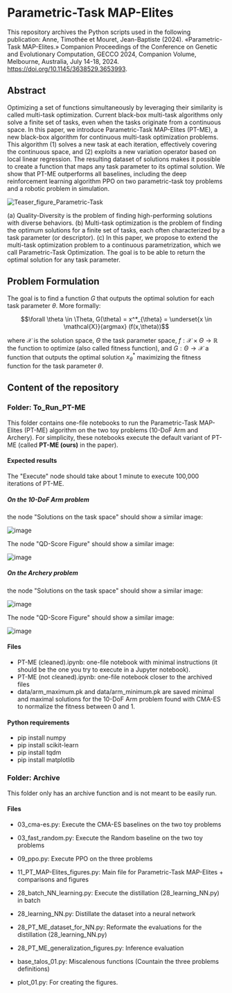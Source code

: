 # Parametric-Task MAP-Elites 

This repository archives the Python scripts used in the following publication:
Anne, Timothée et Mouret, Jean-Baptiste (2024). «Parametric-Task MAP-Elites.» Companion Proceedings of the Conference on Genetic and Evolutionary Computation, GECCO 2024, Companion Volume, Melbourne, Australia, July 14-18, 2024. https://doi.org/10.1145/3638529.3653993.

## Abstract
Optimizing a set of functions simultaneously by leveraging their similarity is called multi-task optimization. Current black-box multi-task algorithms only solve a finite set of tasks, even when the tasks originate from a continuous space. In this paper, we introduce Parametric-Task MAP-Elites (PT-ME), a new black-box algorithm for continuous multi-task optimization problems. This algorithm (1) solves a new task at each iteration, effectively covering the continuous space, and (2) exploits a new variation operator based on local linear regression. The resulting dataset of solutions makes it possible to create a function that maps any task parameter to its optimal solution. We show that PT-ME outperforms all baselines, including the deep reinforcement learning algorithm PPO on two parametric-task toy problems and a robotic problem in simulation. 

![Teaser_figure_Parametric-Task](https://github.com/hucebot/Parametric-Task_MAP-Elites/assets/72027302/d2ebbc74-05da-487f-8d76-05fab2056c0d)

(a) Quality-Diversity is the problem of finding high-performing solutions with diverse behaviors. (b) Multi-task optimization is the problem of finding the optimum solutions for a finite set of tasks, each often characterized by a task parameter (or descriptor). (c) In this paper, we propose to extend the multi-task optimization problem to a continuous parametrization, which we call Parametric-Task Optimization. The goal is to be able to return the optimal solution for any task parameter.

## Problem Formulation
The goal is to find a function $G$ that outputs the optimal solution for each task parameter $\theta$. More formally:
```math
\forall \theta \in \Theta, G(\theta) = x^*_{\theta} = \underset{x \in \mathcal{X}}{argmax}  (f(x,\theta))
```   
where $\mathcal{X}$ is the solution space, $\Theta$ the task parameter space, $f: \mathcal{X}\times\Theta \rightarrow \mathbb{R}$ the function to optimize (also called fitness function), and $G: \Theta \rightarrow \mathcal{X}$ a function that outputs the optimal solution $x^*_{\theta}$ maximizing the fitness function for the task parameter $\theta$. 

## Content of the repository

### Folder: To_Run_PT-ME

This folder contains one-file notebooks to run the Parametric-Task MAP-Elites (PT-ME) algorithm on the two toy problems (10-DoF Arm and Archery).
For simplicity, these notebooks execute the default variant of PT-ME (called **PT-ME (ours)** in the paper).

#### Expected results

The "Execute" node should take about 1 minute to execute 100,000 iterations of PT-ME.

##### On the 10-DoF Arm problem
the node "Solutions on the task space" should show a similar image:

![image](https://github.com/hucebot/Parametric-Task_MAP-Elites/assets/72027302/ca81af3b-f399-4638-bf16-23fa585f4774)

The node "QD-Score Figure" should show a similar image:

![image](https://github.com/hucebot/Parametric-Task_MAP-Elites/assets/72027302/63aa17ee-4046-4291-bb2b-da2f8cf8b0ce)

##### On the Archery problem
the node "Solutions on the task space" should show a similar image:

![image](https://github.com/hucebot/Parametric-Task_MAP-Elites/assets/72027302/f9d4162a-398b-41a2-a1fd-b0014f2bce81)

The node "QD-Score Figure" should show a similar image:

![image](https://github.com/hucebot/Parametric-Task_MAP-Elites/assets/72027302/a4a79559-0729-4922-a143-382f10ceb372)


#### Files
 - PT-ME (cleaned).ipynb: one-file notebook with minimal instructions (it should be the one you try to execute in a Jupyter notebook). 
 - PT-ME (not cleaned).ipynb: one-file notebook closer to the archived files
 - data/arm_maximum.pk and data/arm_minimum.pk are saved minimal and maximal solutions for the 10-DoF Arm problem found with CMA-ES to normalize the fitness between 0 and 1.

#### Python requirements

 - pip install numpy
 - pip install scikit-learn
 - pip install tqdm
 - pip install matplotlib

### Folder: Archive

This folder only has an archive function and is not meant to be easily run.

#### Files

 - 03_cma-es.py: Execute the CMA-ES baselines on the two toy problems

 - 03_fast_random.py: Execute the Random baseline on the two toy problems

 - 09_ppo.py: Execute PPO on the three problems

 - 11_PT_MAP-Elites_figures.py: Main file for Parametric-Task MAP-Elites + comparisons and figures

 - 28_batch_NN_learning.py: Execute the distillation (28_learning_NN.py) in batch

 - 28_learning_NN.py: Distillate the dataset into a neural network

 - 28_PT_ME_dataset_for_NN.py: Reformate the evaluations for the distillation (28_learning_NN.py)

 - 28_PT_ME_generalization_figures.py: Inference evaluation

 - base_talos_01.py: Miscalenous functions (Countain the three problems definitions)

 - plot_01.py: For creating the figures.
